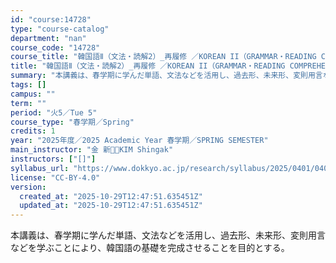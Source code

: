 ```yaml
---
id: "course:14728"
type: "course-catalog"
department: "nan"
course_code: "14728"
course_title: "韓国語Ⅱ（文法・読解2）_再履修 ／KOREAN II（GRAMMAR・READING COMPREHENSION 2)"
title: "韓国語Ⅱ（文法・読解2）_再履修 ／KOREAN II（GRAMMAR・READING COMPREHENSION 2)"
summary: "本講義は、春学期に学んだ単語、文法などを活用し、過去形、未来形、変則用言などを学ぶことにより、韓国語の基礎を完成させることを目的とする。"
tags: []
campus: ""
term: ""
period: "火5／Tue 5"
course_type: "春学期／Spring"
credits: 1
year: "2025年度／2025 Academic Year 春学期／SPRING SEMESTER"
main_instructor: "金 新／KIM Shingak"
instructors: ["[]"]
syllabus_url: "https://www.dokkyo.ac.jp/research/syllabus/2025/0401/0401_14728_ja_JP.html"
license: "CC-BY-4.0"
version:
  created_at: "2025-10-29T12:47:51.635451Z"
  updated_at: "2025-10-29T12:47:51.635451Z"
---
```

本講義は、春学期に学んだ単語、文法などを活用し、過去形、未来形、変則用言などを学ぶことにより、韓国語の基礎を完成させることを目的とする。
